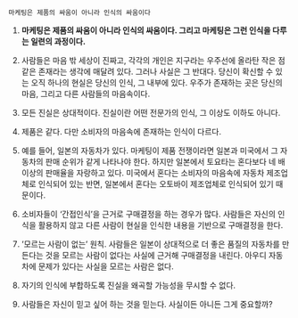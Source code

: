 `마케팅은 제품의 싸움이 아니라 인식의 싸움이다`

1. **마케팅은 제품의 싸움이 아니라 인식의 싸움이다. 그리고 마케팅은 그런 인식을 다루는 일련의 과정이다.**

2. 사람들은 마음 밖 세상이 진짜고, 각각의 개인은 지구라는 우주선에 올라탄 작은 점 같은 존재라는 생각에 매달려 있다. 그러나 사실은 그 반대다. 당신이 확신할 수 있는 오직 하나의 현실은 당신의 인식, 그 내부에 있다. 우주가 존재하는 곳은 당신의 마음, 그리고 다른 사람들의 마음속이다.

3. 모든 진실은 상대적이다. 진실이란 어떤 전문가의 인식, 그 이상도 이하도 아니다.

4. 제품은 같다. 다만 소비자의 마음속에 존재하는 인식이 다르다.

5. 예를 들어, 일본의 자동차가 있다. 마케팅이 제품 전쟁이라면 일본과 미국에서 그 자동차의 판매 순위가 같게 나타나야 한다. 하지만 일본에서 토요타는 혼다보다 네 배 이상의 판매율을 자랑하고 있다. 미국에서 혼다는 소비자의 마음속에 자동차 제조업체로 인식되어 있는 반면, 일본에서 혼다는 오토바이 제조업체로 인식되어 있기 때문이다.

6. 소비자들이 ‘간접인식’을 근거로 구매결정을 하는 경우가 많다. 사람들은 자신의 인식을 활용하지 않고 다른 사람이 현실을 인식한 내용을 기반으로 구매결정을 한다.

7. ’모르는 사람이 없는’ 원칙. 사람들은 일본이 상대적으로 더 좋은 품질의 자동차를 만든다는 것을 모르는 사람이 없다는 사실에 근거해 구매결정을 내린다. 아우디 자동차에 문제가 있다는 사실을 모르는 사람은 없다.

8. 자기의 인식에 부합하도록 진실을 왜곡할 가능성을 무시할 수 없다.

9. 사람들은 자신이 믿고 싶어 하는 것을 믿는다. 사실이든 아니든 그게 중요할까?
